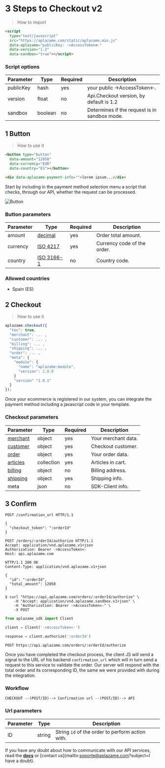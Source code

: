 # 3 Steps to Checkout v2

> How to import

```html
<script
  type="text/javascript"
  src="https://aplazame.com/static/aplazame.min.js"
  data-aplazame="publicKey: ->AccessToken<-"
  data-version="1.2"
  data-sandbox="true"></script>
```

### Script options

Parameter | Type | Required | Description
--------- | ---- | -------- | -----------
publicKey | hash | yes | your public ->AccessToken<-.
version | float | no | Api.Checkout version, by default is 1.2
sandbox | boolean | no | Determines if the request is in sandbox mode.

## 1 Button

> How to use it

```html
<button type="button"
  data-amount="12050"
  data-currency="EUR"
  data-country="ES"></button>

<div data-aplazame-payment-info="">lorem ipsum...</div>
```

Start by including in the payment method selection menu a script that checks, through our API, whether the request can be processed.


![Button](https://aplazame.com/static/img/docs/button.png)

### Button parameters

Parameter | Type | Required | Description
--------- | ---- | -------- | -----------
amount | [decimal](#decimals)  | yes | Order total amount.
currency | [ISO 4217](http://es.wikipedia.org/wiki/ISO_4217) | yes | Currency code of the order.
country | [ISO 3166-1](http://es.wikipedia.org/wiki/ISO_3166-1) | no | Country code.

### Allowed countries

* Spain (ES)


## 2 Checkout


> How to use it

```javascript
aplazame.checkout({
  "toc": true,
  "merchant": ... ,
  "customer": ... ,
  "billing": ... ,
  "shipping": ... ,
  "order": ... ,
  "meta": {
    "module": {
      "name": "aplazame:module",
      "version": 2.0.0
    }
    "version" "1.0.1"
  }
});
```

Once your ecommerce is registered in our system, you can integrate the payment method including a javascript code in your template.


### Checkout parameters

Parameter | Type | Required | Description
--------- | ---- | -------- | -----------
[merchant](#merchant) | object | yes | Your merchant data.
[customer](#customer) | object | yes | Checkout customer.
[order](#order) | object | yes | Your order data.
[articles](#article) | collection | yes | Articles in cart.
[billing](#billing-address) | object | no | Billing address.
[shipping](#shipping-info) | object | yes | Shipping info.
meta | json | no | SDK-Client info.


## 3 Confirm

```http
POST /confirmation_url HTTP/1.1

{
  "checkout_token": ":orderId"
}
```


```http
POST /orders/:orderId/authorize HTTP/1.1
Accept: application/vnd.aplazame.v1+json
Authorization: Bearer ->AccessToken<-
Host: api.aplazame.com
```

```http
HTTP/1.1 200 OK
Content-Type: application/vnd.aplazame.v1+json

{
  "id": ":orderId",
  "total_amount": 12050
}
```

```shell
$ curl "https://api.aplazame.com/orders/:orderId/authorize" \
    -H "Accept: application/vnd.aplazame.sandbox.v1+json" \
    -H "Authorization: Bearer ->AccessToken<-" \
    -X POST
```

```python
from aplazame_sdk import Client

client = Client('->AccessToken<-')

response = client.authorize(':orderId')
```

`POST https://api.aplazame.com/orders/:orderId/authorize`

Once you have completed the checkout process, the client JS will send a signal to the URL of his backend `confirmation_url` which will in turn send a request to this service to validate the order. Our server will respond with the total order and its corresponding ID, the same we were provided with during the integration.


### Workflow

`CHECKOUT --(POST/ID)--> Confirmation url --(POST/ID)--> API`



### Url parameters

Parameter | Type | Description
--------- | ---- | -----------
ID | string | String `id` of the order to perform action with.


If you have any doubt about how to communicate with our API services, read the **[docs](#making-requests)** or [contact us](mailto:soporte@aplazame.com?subject=I have a doubt).

